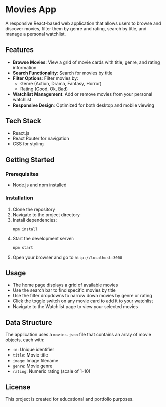 # Movies App

A responsive React-based web application that allows users to browse and discover movies, filter them by genre and rating, search by title, and manage a personal watchlist.

## Features

- **Browse Movies**: View a grid of movie cards with title, genre, and rating information
- **Search Functionality**: Search for movies by title
- **Filter Options**: Filter movies by:
  - Genre (Action, Drama, Fantasy, Horror)
  - Rating (Good, Ok, Bad)
- **Watchlist Management**: Add or remove movies from your personal watchlist
- **Responsive Design**: Optimized for both desktop and mobile viewing

## Tech Stack

- React.js
- React Router for navigation
- CSS for styling

## Getting Started

### Prerequisites

- Node.js and npm installed

### Installation

1. Clone the repository
2. Navigate to the project directory
3. Install dependencies:
   ```
   npm install
   ```
4. Start the development server:
   ```
   npm start
   ```
5. Open your browser and go to `http://localhost:3000`

## Usage

- The home page displays a grid of available movies
- Use the search bar to find specific movies by title
- Use the filter dropdowns to narrow down movies by genre or rating
- Click the toggle switch on any movie card to add it to your watchlist
- Navigate to the Watchlist page to view your selected movies

## Data Structure

The application uses a `movies.json` file that contains an array of movie objects, each with:

- `id`: Unique identifier
- `title`: Movie title
- `image`: Image filename
- `genre`: Movie genre
- `rating`: Numeric rating (scale of 1-10)

## License

This project is created for educational and portfolio purposes.
